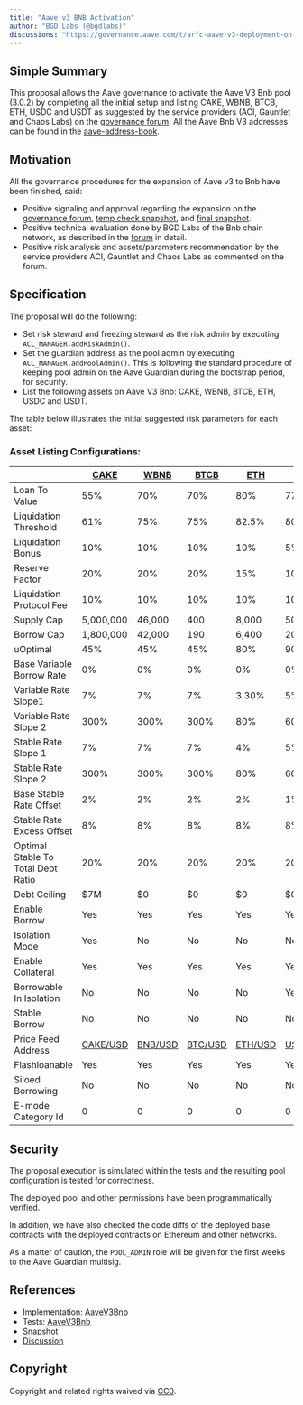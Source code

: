 ```yaml
---
title: "Aave v3 BNB Activation"
author: "BGD Labs (@bgdlabs)"
discussions: "https://governance.aave.com/t/arfc-aave-v3-deployment-on-bnb-chain/12609/"
---
```


## Simple Summary

This proposal allows the Aave governance to activate the Aave V3 Bnb pool (3.0.2) by completing all the initial setup and listing CAKE, WBNB, BTCB, ETH, USDC and USDT as suggested by the service providers (ACI, Gauntlet and Chaos Labs) on the [governance forum](https://governance.aave.com/t/arfc-aave-v3-deployment-on-bnb-chain/12609/). All the Aave Bnb V3 addresses can be found in the [aave-address-book](https://github.com/bgd-labs/aave-address-book/blob/main/src/AaveV3Bnb.sol).

## Motivation

All the governance procedures for the expansion of Aave v3 to Bnb have been finished, said:

- Positive signaling and approval regarding the expansion on the [governance forum](https://governance.aave.com/t/temp-check-aave-v3-deployment-on-bnb-chain/12412/), [temp check snapshot](https://snapshot.org/#/aave.eth/proposal/0x4579b562a4ea07c52871f724a8baf156514a97384e9427156d04fb6f0ae91515), and [final snapshot](https://snapshot.org/#/aave.eth/proposal/0x60d44523a63e022fcca2f54aa3b84977e49fec0bdf15c9a298122422f6dd5902).
- Positive technical evaluation done by BGD Labs of the Bnb chain network, as described in the [forum](https://governance.aave.com/t/bgd-aave-bnb-chain-infrastructure-technical-evaluation/13752) in detail.
- Positive risk analysis and assets/parameters recommendation by the service providers ACI, Gauntlet and Chaos Labs as commented on the forum.

## Specification

The proposal will do the following:

- Set risk steward and freezing steward as the risk admin by executing `ACL_MANAGER.addRiskAdmin()`.
- Set the guardian address as the pool admin by executing `ACL_MANAGER.addPoolAdmin()`.
  This is following the standard procedure of keeping pool admin on the Aave Guardian during the bootstrap period, for security.
- List the following assets on Aave V3 Bnb: CAKE, WBNB, BTCB, ETH, USDC and USDT.

The table below illustrates the initial suggested risk parameters for each asset:

### Asset Listing Configurations:

|  | [CAKE](https://bscscan.com/token/0x0e09fabb73bd3ade0a17ecc321fd13a19e81ce82) | [WBNB](https://bscscan.com/token/0xbb4CdB9CBd36B01bD1cBaEBF2De08d9173bc095c) | [BTCB](https://bscscan.com/token/0x7130d2a12b9bcbfae4f2634d864a1ee1ce3ead9c) | [ETH](https://bscscan.com/token/0x2170ed0880ac9a755fd29b2688956bd959f933f8) | [USDC](https://bscscan.com/token/0x8ac76a51cc950d9822d68b83fe1ad97b32cd580d) | [USDT](https://bscscan.com/token/0x55d398326f99059ff775485246999027b3197955) |
| --- | --- | --- | --- | --- | --- | --- |
| Loan To Value | 55% | 70% | 70% | 80% | 77% | 75% |
| Liquidation Threshold | 61% | 75% | 75% | 82.5% | 80% | 80% |
| Liquidation Bonus | 10% | 10% | 10% | 10% | 5% | 5% |
| Reserve Factor | 20% | 20% | 20% | 15% | 10% | 10% |
| Liquidation Protocol Fee | 10% | 10% | 10% | 10% | 10% | 10% |
| Supply Cap | 5,000,000 | 46,000 | 400 | 8,000 | 50,000,000 | 50,000,000 |
| Borrow Cap | 1,800,000 | 42,000 | 190 | 6,400 | 20,000,000 | 20,000,000 |
| uOptimal | 45% | 45% | 45% | 80% | 90% | 90% |
| Base Variable Borrow Rate | 0% | 0% | 0% | 0% | 0% | 0% |
| Variable Rate Slope1 | 7% | 7% | 7% | 3.30% | 5% | 5% |
| Variable Rate Slope 2 | 300% | 300% | 300% | 80% | 60% | 75% |
| Stable Rate Slope 1 | 7% | 7% | 7% | 4% | 5% | 5% |
| Stable Rate Slope 2 | 300% | 300% | 300% | 80% | 60% | 75% |
| Base Stable Rate Offset | 2% | 2% | 2% | 2% | 1% | 1% |
| Stable Rate Excess Offset | 8% | 8% | 8% | 8% | 8% | 8% |
| Optimal Stable To Total Debt Ratio | 20% | 20% | 20% | 20% | 20% | 20% |
| Debt Ceiling | $7M | $0 | $0 | $0 | $0 | $0 |
| Enable Borrow | Yes | Yes | Yes | Yes | Yes | Yes |
| Isolation Mode | Yes | No | No | No | No | No |
| Enable Collateral | Yes | Yes | Yes | Yes | Yes | Yes |
| Borrowable In Isolation | No | No | No | No | Yes | Yes |
| Stable Borrow | No | No | No | No | No | No |
| Price Feed Address | [CAKE/USD](https://bscscan.com/address/0xB6064eD41d4f67e353768aA239cA86f4F73665a1) | [BNB/USD](https://bscscan.com/address/0x0567F2323251f0Aab15c8dFb1967E4e8A7D42aeE) | [BTC/USD](https://bscscan.com/address/0x264990fbd0A4796A3E3d8E37C4d5F87a3aCa5Ebf) | [ETH/USD](https://bscscan.com/address/0x9ef1B8c0E4F7dc8bF5719Ea496883DC6401d5b2e) | [USDC/USD](https://bscscan.com/address/0x51597f405303C4377E36123cBc172b13269EA163) | [USDT/USD](https://bscscan.com/address/0xB97Ad0E74fa7d920791E90258A6E2085088b4320) |
| Flashloanable | Yes | Yes | Yes | Yes | Yes | Yes |
| Siloed Borrowing | No | No | No | No | No | No |
| E-mode Category Id | 0 | 0 | 0 | 0 | 0 | 0 |

## Security

The proposal execution is simulated within the tests and the resulting pool configuration is tested for correctness.

The deployed pool and other permissions have been programmatically verified.

In addition, we have also checked the code diffs of the deployed base contracts with the deployed contracts on Ethereum and other networks.

As a matter of caution, the `POOL_ADMIN` role will be given for the first weeks to the Aave Guardian multisig.

## References

- Implementation: [AaveV3Bnb](https://github.com/bgd-labs/aave-proposals-v3/blob/main/src/20231122_AaveV3Bnb_AaveV3BNBActivation/AaveV3Bnb_AaveV3BNBActivation_20231122.sol)
- Tests: [AaveV3Bnb](https://github.com/bgd-labs/aave-proposals-v3/blob/main/src/20231122_AaveV3Bnb_AaveV3BNBActivation/AaveV3Bnb_AaveV3BNBActivation_20231122.t.sol)
- [Snapshot](https://snapshot.org/#/aave.eth/proposal/0x60d44523a63e022fcca2f54aa3b84977e49fec0bdf15c9a298122422f6dd5902)
- [Discussion](https://governance.aave.com/t/arfc-aave-v3-deployment-on-bnb-chain/12609/)

## Copyright

Copyright and related rights waived via [CC0](https://creativecommons.org/publicdomain/zero/1.0/).
